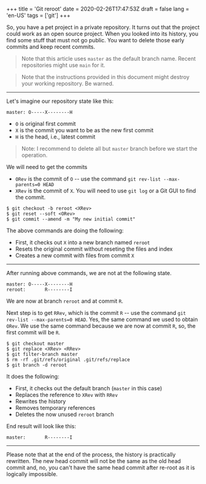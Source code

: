 +++
title = 'Git reroot'
date = 2020-02-26T17:47:53Z
draft = false
lang = 'en-US'
tags = ['git']
+++

So, you have a pet project in a private repository. It turns out that the project could work as an open source project. When you looked into its history, you find some stuff that must not go public. You want to delete those early commits and keep recent commits.

> Note that this article uses `master` as the default branch name. Recent repositories might use `main` for it.

> Note that the instructions provided in this document might destroy your working repository. Be warned.

---

Let's imagine our repository state like this:

```
master: O-----X--------H
```

- `O` is original first commit
- `X` is the commit you want to be as the new first commit
- `H` is the head, i.e., latest commit

> Note: I recommend to delete all but `master` branch before we start the operation.

We will need to get the commits

- `ORev` is the commit of `O` -- use the command `git rev-list --max-parents=0 HEAD`
- `XRev` is the commit of `X`. You will need to use `git log` or a Git GUI to find the commit.

```shell
$ git checkout -b reroot <XRev>
$ git reset --soft <ORev>
$ git commit --amend -m "My new initial commit"
```

The above commands are doing the following:

- First, it checks out `X` into a new branch named `reroot`
- Resets the original commit without reseting the files and index
- Creates a new commit with files from commit `X`

---

After running above commands, we are not at the following state.

```
master: O-----X--------H
reroot:       R--------I
```

We are now at branch `reroot` and at commit `R`.

Next step is to get `RRev`, which is the commit `R` -- use the command `git rev-list --max-parents=0 HEAD`. Yes, the same command we used to obtain `ORev`. We use the same command because we are now at commit `R`, so, the first commit will be `R`.

```shell
$ git checkout master
$ git replace <XRev> <RRev>
$ git filter-branch master
$ rm -rf .git/refs/original .git/refs/replace
$ git branch -d reroot
```

It does the following:

- First, it checks out the default branch (`master` in this case)
- Replaces the reference to `XRev` with `RRev`
- Rewrites the history
- Removes temporary references
- Deletes the now unused `reroot` branch

End result will look like this:

```
master:       R--------I
```

---

Please note that at the end of the process, the history is practically rewritten. The new head commit will not be the same as the old head commit and, no, you can't have the same head commit after re-root as it is logically impossible.
